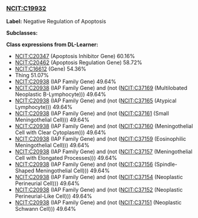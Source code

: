 
### [NCIT:C19932](http://purl.obolibrary.org/obo/NCIT_C19932)
**Label:** Negative Regulation of Apoptosis

**Subclasses:** 

**Class expressions from DL-Learner:**

- [NCIT:C20347](http://purl.obolibrary.org/obo/NCIT_C20347) (Apoptosis Inhibitor Gene) 60.16%
- [NCIT:C20462](http://purl.obolibrary.org/obo/NCIT_C20462) (Apoptosis Regulation Gene) 58.72%
- [NCIT:C16612](http://purl.obolibrary.org/obo/NCIT_C16612) (Gene) 54.36%
- Thing 51.07%
- [NCIT:C20938](http://purl.obolibrary.org/obo/NCIT_C20938) (IAP Family Gene) 49.64%
- [NCIT:C20938](http://purl.obolibrary.org/obo/NCIT_C20938) (IAP Family Gene) and (not ([NCIT:C37169](http://purl.obolibrary.org/obo/NCIT_C37169) (Multilobated Neoplastic B-Lymphocyte))) 49.64%
- [NCIT:C20938](http://purl.obolibrary.org/obo/NCIT_C20938) (IAP Family Gene) and (not ([NCIT:C37165](http://purl.obolibrary.org/obo/NCIT_C37165) (Atypical Lymphocyte))) 49.64%
- [NCIT:C20938](http://purl.obolibrary.org/obo/NCIT_C20938) (IAP Family Gene) and (not ([NCIT:C37161](http://purl.obolibrary.org/obo/NCIT_C37161) (Small Meningothelial Cell))) 49.64%
- [NCIT:C20938](http://purl.obolibrary.org/obo/NCIT_C20938) (IAP Family Gene) and (not ([NCIT:C37160](http://purl.obolibrary.org/obo/NCIT_C37160) (Meningothelial Cell with Clear Cytoplasm))) 49.64%
- [NCIT:C20938](http://purl.obolibrary.org/obo/NCIT_C20938) (IAP Family Gene) and (not ([NCIT:C37159](http://purl.obolibrary.org/obo/NCIT_C37159) (Eosinophilic Meningothelial Cell))) 49.64%
- [NCIT:C20938](http://purl.obolibrary.org/obo/NCIT_C20938) (IAP Family Gene) and (not ([NCIT:C37157](http://purl.obolibrary.org/obo/NCIT_C37157) (Meningothelial Cell with Elongated Processes))) 49.64%
- [NCIT:C20938](http://purl.obolibrary.org/obo/NCIT_C20938) (IAP Family Gene) and (not ([NCIT:C37156](http://purl.obolibrary.org/obo/NCIT_C37156) (Spindle-Shaped Meningothelial Cell))) 49.64%
- [NCIT:C20938](http://purl.obolibrary.org/obo/NCIT_C20938) (IAP Family Gene) and (not ([NCIT:C37154](http://purl.obolibrary.org/obo/NCIT_C37154) (Neoplastic Perineurial Cell))) 49.64%
- [NCIT:C20938](http://purl.obolibrary.org/obo/NCIT_C20938) (IAP Family Gene) and (not ([NCIT:C37152](http://purl.obolibrary.org/obo/NCIT_C37152) (Neoplastic Perineurial-Like Cell))) 49.64%
- [NCIT:C20938](http://purl.obolibrary.org/obo/NCIT_C20938) (IAP Family Gene) and (not ([NCIT:C37151](http://purl.obolibrary.org/obo/NCIT_C37151) (Neoplastic Schwann Cell))) 49.64%


